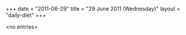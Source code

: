 +++
date = "2011-06-29"
title = "29 June 2011 (Wednesday)"
layout = "daily-diet"
+++


\<no entries\>

